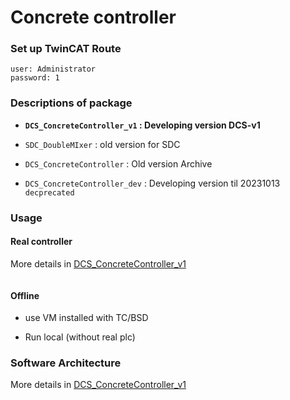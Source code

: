 # Concrete controller

### Set up TwinCAT Route

```
user: Administrator
password: 1

```
<!--to do add picture-->

### Descriptions of package

* **`DCS_ConcreteController_v1` : Developing version DCS-v1**

* `SDC_DoubleMIxer` : old version for SDC
* `DCS_ConcreteController` : Old version Archive
* `DCS_ConcreteController_dev` : Developing version til 20231013 `decprecated`


### Usage

#### Real controller

More details in [DCS_ConcreteController_v1]()

```bash

```

#### Offline

- use VM installed with TC/BSD

- Run local (without real plc)

### Software Architecture

More details in [DCS_ConcreteController_v1]()
